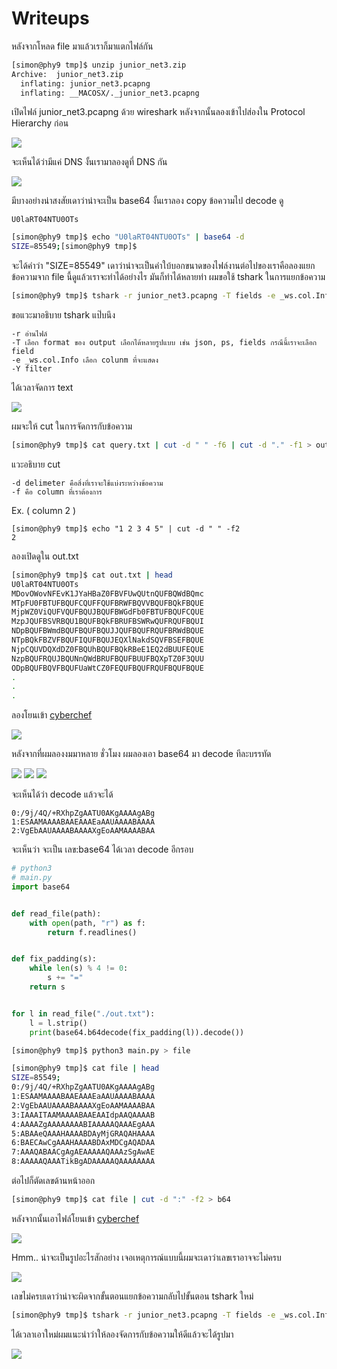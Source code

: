 # Writeups

หลังจากโหลด file มาแล้วเราก็มาแตกไฟล์กัน

```bash
[simon@phy9 tmp]$ unzip junior_net3.zip
Archive:  junior_net3.zip
  inflating: junior_net3.pcapng
  inflating: __MACOSX/._junior_net3.pcapng
```
เปิดไฟล์ junior_net3.pcapng ด้วย wireshark หลังจากนั้นลองเข้าไปส่องใน Protocol Hierarchy ก่อน

![](../img/network1.png)

จะเห็นได้ว่ามีแค่ DNS งั้นเรามาลองดูที่ DNS กัน

![](../img/network2.png)

มีบางอย่างน่าสงสัยเดาว่าน่าจะเป็น base64 งั้นเราลอง copy ข้อความไป decode ดู

```
U0laRT04NTU0OTs
```

```bash
[simon@phy9 tmp]$ echo "U0laRT04NTU0OTs" | base64 -d
SIZE=85549;[simon@phy9 tmp]$
```

จะได้คำว่า "SIZE=85549" เดาว่าน่าจะเป็นคำใบ้บอกขนาดของไฟล์งานต่อไปของเราคือลองแยกข้อความจาก file นี้ดูแล้วเราจะทำได้อย่างไร มันก็ทำได้หลายท่า ผมขอใช้ tshark ในการแยกข้อความ

```bash
[simon@phy9 tmp]$ tshark -r junior_net3.pcapng -T fields -e _ws.col.Info -Y "_ws.col.info contains donald.ns.cloudflare.com" > query.txt
```
ขอแวะมาอธิบาย tshark แป๊บนึง
```
-r อ่านไฟล์
-T เลือก format ของ output เลือกได้หลายรูปแบบ เช่น json, ps, fields กรณีนี้เราจะเลือก field
-e _ws.col.Info เลือก colunm ที่จะแสดง
-Y filter 
```

ได้เวลาจัดการ text 

![](../img/network3.png)

ผมจะให้ cut ในการจัดการกับข้อความ

```bash
[simon@phy9 tmp]$ cat query.txt | cut -d " " -f6 | cut -d "." -f1 > out.txt
```
แวะอธิบาย cut 

```
-d delimeter คือสิ่งที่เราจะใช้แบ่งระหว่างข้อความ 
-f คือ column ที่เราต้องการ
```
Ex. ( column 2 )
```
[simon@phy9 tmp]$ echo "1 2 3 4 5" | cut -d " " -f2
2
```
ลองเปิดดูใน out.txt

```bash
[simon@phy9 tmp]$ cat out.txt | head
U0laRT04NTU0OTs
MDovOWovNFEvK1JYaHBaZ0FBVFUwQUtnQUFBQWdBQmc
MTpFU0FBTUFBQUFCQUFFQUFBRWFBQVVBQUFBQkFBQUE
MjpWZ0ViQUFVQUFBQUJBQUFBWGdFb0FBTUFBQUFCQUE
MzpJQUFBSVRBQU1BQUFBQkFBRUFBSWRwQUFRQUFBQUI
NDpBQUFBWmdBQUFBQUFBQUJJQUFBQUFRQUFBRWdBQUE
NTpBQkFBZVFBQUFIQUFBQUJEQXlNakdSQVFBSEFBQUE
NjpCQUVDQXdDZ0FBQUhBQUFBQkRBeE1EQ2dBUUFEQUE
NzpBQUFRQUJBQUNnQWdBRUFBQUFBUUFBQXpTZ0F3QUU
ODpBQUFBQVFBQUFUaWtCZ0FEQUFBQUFRQUFBQUFBQUE
.
.
.
```
ลองโยนเข้า [cyberchef](https://gchq.github.io/CyberChef/)

![](../img/network4.png)

หลังจากที่ผมลองงมมาหลาย ชั่วโมง ผมลองเอา base64 มา decode ทีละบรรทัด

![](../img/network5.png)
![](../img/network6.png)
![](../img/network7.png)

จะเห็นได้ว่า decode แล้วจะได้
```
0:/9j/4Q/+RXhpZgAATU0AKgAAAAgABg
1:ESAAMAAAABAAEAAAEaAAUAAAABAAAA
2:VgEbAAUAAAABAAAAXgEoAAMAAAABAA
```
จะเห็นว่า จะเป็น เลข:base64 ได้เวลา decode อีกรอบ

```py
# python3
# main.py
import base64


def read_file(path):
    with open(path, "r") as f:
        return f.readlines()


def fix_padding(s):
    while len(s) % 4 != 0:
        s += "="
    return s


for l in read_file("./out.txt"):
    l = l.strip()
    print(base64.b64decode(fix_padding(l)).decode())
```

```bash
[simon@phy9 tmp]$ python3 main.py > file
```
```bash
[simon@phy9 tmp]$ cat file | head
SIZE=85549;
0:/9j/4Q/+RXhpZgAATU0AKgAAAAgABg
1:ESAAMAAAABAAEAAAEaAAUAAAABAAAA
2:VgEbAAUAAAABAAAAXgEoAAMAAAABAA
3:IAAAITAAMAAAABAAEAAIdpAAQAAAAB
4:AAAAZgAAAAAAAABIAAAAAQAAAEgAAA
5:ABAAeQAAAHAAAABDAyMjGRAQAHAAAA
6:BAECAwCgAAAHAAAABDAxMDCgAQADAA
7:AAAQABAACgAgAEAAAAAQAAAzSgAwAE
8:AAAAAQAAATikBgADAAAAAQAAAAAAAA
```
ต่อไปก็ตัดเลขด้านหน้าออก

```bash
[simon@phy9 tmp]$ cat file | cut -d ":" -f2 > b64
```

หลังจากนั้นเอาไฟล์โยนเข้า [cyberchef](https://gchq.github.io/CyberChef/)

![](../img/network8.png)

Hmm.. น่าจะเป็นรูปอะไรสักอย่าง เจอเหตุการณ์แบบนี้ผมจะเดาว่าเลขเราอาจจะไม่ครบ

![](../img/network9.png)

เลขไม่ครบเดาว่าน่าจะผิดจากขั้นตอนแยกข้อความกลับไปขั้นตอน tshark ใหม่

```bash
[simon@phy9 tmp]$ tshark -r junior_net3.pcapng -T fields -e _ws.col.Info -Y "_ws.col.info contains sth.sh" > query.txt
```
ได้เวลาเอาใหม่ผมแนะนำว่าให้ลองจัดการกับข้อความให้ดีแล้วจะได้รูปมา

![](../img/network12.png)